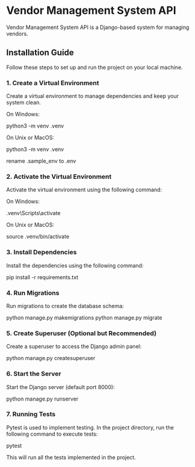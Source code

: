 # Vendor Management System API

Vendor Management System API is a Django-based system for managing vendors.

## Installation Guide

Follow these steps to set up and run the project on your local machine.

### 1. Create a Virtual Environment

Create a virtual environment to manage dependencies and keep your system clean.

On Windows:

python3 -m venv .venv

On Unix or MacOS:

python3 -m venv .venv

rename .sample_env to .env

### 2. Activate the Virtual Environment

Activate the virtual environment using the following command:

On Windows:

.venv\Scripts\activate

On Unix or MacOS:

source .venv/bin/activate

### 3. Install Dependencies

Install the dependencies using the following command:

pip install -r requirements.txt

### 4. Run Migrations

Run migrations to create the database schema:

python manage.py makemigrations
python manage.py migrate

### 5. Create Superuser (Optional but Recommended)

Create a superuser to access the Django admin panel:

python manage.py createsuperuser

### 6. Start the Server

Start the Django server (default port 8000):

python manage.py runserver

### 7. Running Tests

Pytest is used to implement testing. In the project directory, run the following command to execute tests:

pytest

This will run all the tests implemented in the project.
